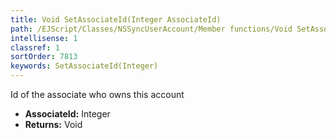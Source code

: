 ```yaml
---
title: Void SetAssociateId(Integer AssociateId)
path: /EJScript/Classes/NSSyncUserAccount/Member functions/Void SetAssociateId(Integer p_0)
intellisense: 1
classref: 1
sortOrder: 7813
keywords: SetAssociateId(Integer)
---
```



Id of the associate who owns this account



* **AssociateId:** Integer
* **Returns:** Void


